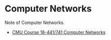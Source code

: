 # Computer Networks

Note of Computer Networks.

* [CMU Course 18-441/741 Computer Networks](./cmu-18741)
